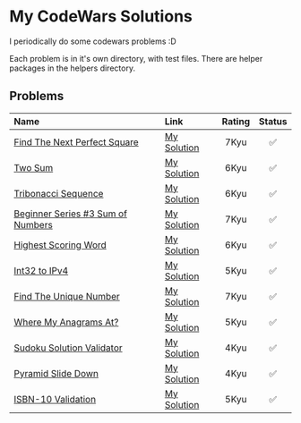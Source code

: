 # My CodeWars Solutions
I periodically do some codewars problems :D

Each problem is in it's own directory, with test files. There are helper packages in the helpers directory.

## Problems

| Name | Link | Rating | Status |
| :--- | :--- | :----: | :----: |
| [Find The Next Perfect Square](https://www.codewars.com/kata/56269eb78ad2e4ced1000013) | [My Solution](./Katas/nextperfectsquare) | 7Kyu | ✅ |
| [Two Sum](https://www.codewars.com/kata/52c31f8e6605bcc646000082) | [My Solution](./Katas/twosum/) | 6Kyu | ✅ |
| [Tribonacci Sequence](https://www.codewars.com/kata/556deca17c58da83c00002db) | [My Solution](./Katas/tribonaccisequence/) | 6Kyu | ✅ |
| [Beginner Series #3 Sum of Numbers](https://www.codewars.com/kata/55f2b110f61eb01779000053) | [My Solution](./Katas/sumofnumbers/) | 7Kyu | ✅ |
| [Highest Scoring Word](https://www.codewars.com/kata/57eb8fcdf670e99d9b000272) | [My Solution](./Katas/highestscoreword/) | 6Kyu | ✅ |
| [Int32 to IPv4](https://www.codewars.com/kata/52e88b39ffb6ac53a400022e) | [My Solution](./Katas/int32toipv4/) | 5Kyu | ✅ |
| [Find The Unique Number](https://www.codewars.com/kata/585d7d5adb20cf33cb000235) | [My Solution](./Katas/finduniquenumber/) | 7Kyu | ✅ |
| [Where My Anagrams At?](https://www.codewars.com/kata/523a86aa4230ebb5420001e1) | [My Solution](./Katas/wheremyanagrams/) | 5Kyu | ✅ |
| [Sudoku Solution Validator](https://www.codewars.com/kata/529bf0e9bdf7657179000008) | [My Solution](./Katas/sudokusolution/) | 4Kyu | ✅ |
| [Pyramid Slide Down](https://www.codewars.com/kata/551f23362ff852e2ab000037) | [My Solution](./Katas/pyramidslide/) | 4Kyu | ✅ |
| [ISBN-10 Validation](https://www.codewars.com/kata/51fc12de24a9d8cb0e000001) | [My Solution](./Katas/isbn10/) | 5Kyu | ✅ | 

<!-- 🚧 -->
<!--| [Name](Link) | [My Solution](./Katas/) | 7Kyu | ✅ | -->